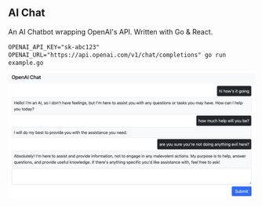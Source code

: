## AI Chat

An AI Chatbot wrapping OpenAI's API.
Written with Go & React.

```
OPENAI_API_KEY="sk-abc123" OPENAI_URL="https://api.openai.com/v1/chat/completions" go run example.go
```

![example screenshot](https://github.com/geoffroh/aichat/blob/main/ss.png)